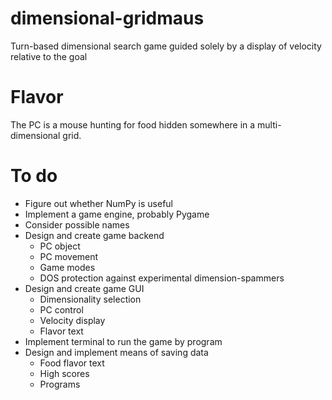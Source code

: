 # dimensional-gridmaus
Turn-based dimensional search game guided solely by a display of velocity relative to the goal

# Flavor
The PC is a mouse hunting for food hidden somewhere in a multi-dimensional grid.

# To do
* Figure out whether NumPy is useful
* Implement a game engine, probably Pygame
* Consider possible names
* Design and create game backend
  * PC object
  * PC movement
  * Game modes
  * DOS protection against experimental dimension-spammers
* Design and create game GUI
  * Dimensionality selection
  * PC control
  * Velocity display
  * Flavor text
* Implement terminal to run the game by program
* Design and implement means of saving data
  * Food flavor text
  * High scores
  * Programs
